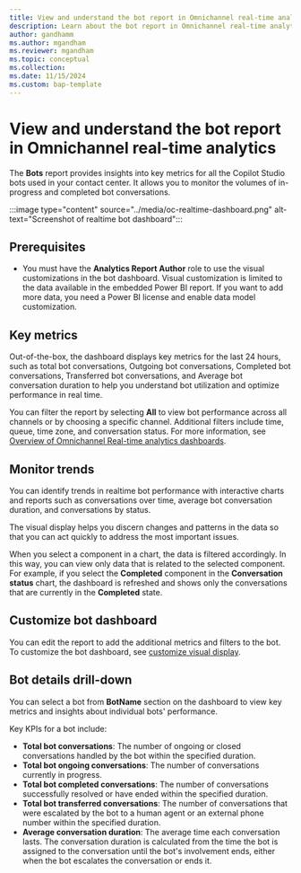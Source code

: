 ```yaml
---
title: View and understand the bot report in Omnichannel real-time analytics
description: Learn about the bot report in Omnichannel real-time analytics
author: gandhamm
ms.author: mgandham
ms.reviewer: mgandham
ms.topic: conceptual 
ms.collection: 
ms.date: 11/15/2024
ms.custom: bap-template 
---
```


# View and understand the bot report in Omnichannel real-time analytics

The **Bots** report provides insights into key metrics for all the Copilot Studio bots used in your contact center. It allows you to monitor the volumes of in-progress and completed bot conversations. 

:::image type="content" source="../media/oc-realtime-dashboard.png" alt-text="Screenshot of realtime bot dashboard"::: 

## Prerequisites

- You must have the **Analytics Report Author** role to use the visual customizations in the bot dashboard. Visual customization is limited to the data available in the embedded Power BI report. If you want to add more data, you need a Power BI license and enable data model customization.

## Key metrics

Out-of-the-box, the dashboard displays key metrics for the last 24 hours, such as total bot conversations, Outgoing bot conversations, Completed bot conversations, Transferred bot conversations, and Average bot conversation duration to help you understand bot utilization and optimize performance in real time.

You can filter the report by selecting **All** to view bot performance across all channels or by choosing a specific channel. Additional filters include time, queue, time zone, and conversation status. For more information, see [Overview of Omnichannel Real-time analytics dashboards](/dynamics365/customer-service/use/intro-realtime-analytics-dashboard).

## Monitor trends

You can identify trends in realtime bot performance with interactive charts and reports such as conversations over time, average bot conversation duration, and conversations by status.

 The visual display helps you discern changes and patterns in the data so that you can act quickly to address the most important issues.

When you select a component in a chart, the data is filtered accordingly. In this way, you can view only data that is related to the selected component. For example, if you select the **Completed** component in the **Conversation status** chart, the dashboard is refreshed and shows only the conversations that are currently in the **Completed** state.

## Customize bot dashboard
You can edit the report to add the additional metrics and filters to the bot. To customize the bot dashboard, see [customize visual display](customize-agent-dashboard.md). 

## Bot details drill-down

You can select a bot from **BotName** section on the dashboard to view key metrics and insights about individual bots' performance.

Key KPIs for a bot include:

- **Total bot conversations**: The number of ongoing or closed conversations handled by the bot within the specified duration.
- **Total bot ongoing conversations**: The number of conversations currently in progress.
- **Total bot completed conversations**: The number of conversations successfully resolved or have ended within the specified duration.
- **Total bot transferred conversations**: The number of conversations that were escalated by the bot to a human agent or an external phone number within the specified duration.
- **Average conversation duration**: The average time each conversation lasts. The conversation duration is calculated from the time the bot is assigned to the conversation until the bot's involvement ends, either when the bot escalates the conversation or ends it.